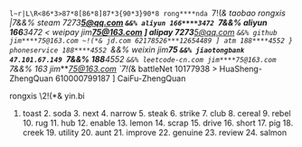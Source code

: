 `l~r|L\R<86*3>87*8[86*8]87*3{90*3}90*8
rong****nda `7!(*& taobao
rongxis |7&&% steam
7273****5@qq.com `&&% aliyun
166****3472 `7&&% aliyun
166****3472 < weipay
jim****75@163.com ] alipay
7273****5@qq.com `&&% github
jim****75@163.com ~!(*& jd.com
62178526***12654489 ] atm
188****4552 } phoneservice
188****4552 `&&% weixin
jim****75 `&&% jiaotongbank
47.101.67.149 `7&&% 
188****4552 `&&% leetcode-cn.com
jim****75@163.com `7&&% 163
jim****75@163.com `7!(*& battleNet
10177938 > HuaSheng-ZhengQuan
610000799187 ] CaiFu-ZhengQuan



rongxis \2!(*& yin.bi
1. toast 2. soda 3. next 4. narrow 5. steak 6. strike 7. club 8. cereal 9. rebel 10. rug 11. hub 12. enable 13. lemon 14. scrap 15. drive 16. short 17. pig 18. creek 19. utility 20. aunt 21. improve 22. genuine 23. review 24. salmon 